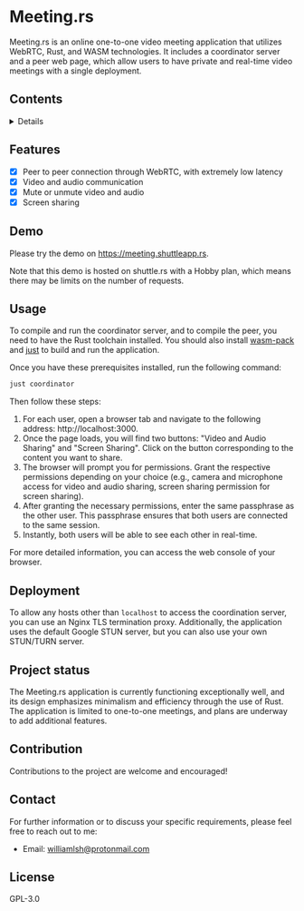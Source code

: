 # Meeting.rs

Meeting.rs is an online one-to-one video meeting application that utilizes WebRTC, Rust, and WASM technologies. It includes a coordinator server and a peer web page, which allow users to have private and real-time video meetings with a single deployment.

## Contents

<details>

- [Features](#features)
- [Demo](#demo)
- [Usage](#usage)
- [Deployment](#deployment)
- [Project status](#project-status)
- [Contribution](#contribution)
- [Contact](#contact)
- [License](#license)
</details>

## Features

- [x] Peer to peer connection through WebRTC, with extremely low latency
- [x] Video and audio communication
- [x] Mute or unmute video and audio
- [x] Screen sharing

## Demo

Please try the demo on https://meeting.shuttleapp.rs.

Note that this demo is hosted on shuttle.rs with a Hobby plan, which means there may be limits on the number of requests.

## Usage

To compile and run the coordinator server, and to compile the peer, you need to have the Rust toolchain installed. You should also install [wasm-pack](https://rustwasm.github.io/wasm-pack/installer/) and [just](https://github.com/casey/just) to build and run the application.

Once you have these prerequisites installed, run the following command:

```sh
just coordinator
```

Then follow these steps:

1. For each user, open a browser tab and navigate to the following address: http://localhost:3000.
2. Once the page loads, you will find two buttons: "Video and Audio Sharing" and "Screen Sharing". Click on the button corresponding to the content you want to share.
3. The browser will prompt you for permissions. Grant the respective permissions depending on your choice (e.g., camera and microphone access for video and audio sharing, screen sharing permission for screen sharing).
4. After granting the necessary permissions, enter the same passphrase as the other user. This passphrase ensures that both users are connected to the same session.
5. Instantly, both users will be able to see each other in real-time.

For more detailed information, you can access the web console of your browser.

## Deployment

To allow any hosts other than `localhost` to access the coordination server, you can use an Nginx TLS termination proxy. Additionally, the application uses the default Google STUN server, but you can also use your own STUN/TURN server.

## Project status

The Meeting.rs application is currently functioning exceptionally well, and its design emphasizes minimalism and efficiency through the use of Rust. The application is limited to one-to-one meetings, and plans are underway to add additional features.

## Contribution

Contributions to the project are welcome and encouraged!

## Contact

For further information or to discuss your specific requirements, please feel free to reach out to me:

- Email: williamlsh@protonmail.com

## License

GPL-3.0
